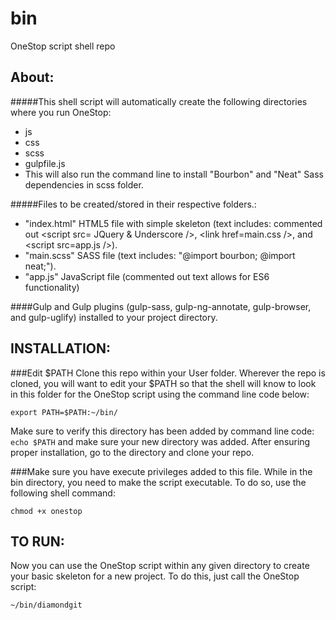 # bin
OneStop script shell repo


About:
---
#####This shell script will automatically create the following directories where you run OneStop:
- js
- css
- scss
- gulpfile.js
- This will also run the command line to install "Bourbon" and "Neat" Sass dependencies in scss folder.

#####Files to be created/stored in their respective folders.:
-  "index.html" HTML5 file with simple skeleton (text includes: commented out \<script src= JQuery & Underscore /\>, \<link href=main.css /\>, and \<script src=app.js /\>).
-  "main.scss" SASS file (text includes: "@import bourbon; @import neat;").
-  "app.js" JavaScript file (commented out text allows for ES6 functionality)

####Gulp and Gulp plugins (gulp-sass, gulp-ng-annotate, gulp-browser, and gulp-uglify) installed to your project directory.

INSTALLATION:
---
###Edit $PATH
Clone this repo within your User folder.
Wherever the repo is cloned, you will want to edit your $PATH so that the shell will know to look in this folder for the OneStop script using the command line code below:

<code>export PATH=$PATH:~/bin/</code>

Make sure to verify this directory has been added by command line code: <code>echo $PATH</code> and make sure your new directory was added.
After ensuring proper installation, go to the directory and clone your repo.

###Make sure you have execute privileges added to this file.
While in the bin directory, you need to make the script executable. To do so, use the following shell command:

<code>chmod +x onestop</code>

TO RUN:
---
Now you can use the OneStop script within any given directory to create your basic skeleton for a new project. To do this, just call the OneStop script:

<code>~/bin/diamondgit</code>
